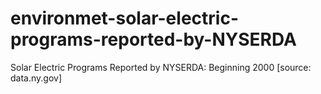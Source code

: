 # environmet-solar-electric-programs-reported-by-NYSERDA
Solar Electric Programs Reported by NYSERDA: Beginning 2000 [source: data.ny.gov]

